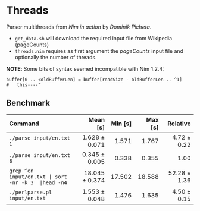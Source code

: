 # Threads

Parser multithreads from _Nim in action_ by _Dominik Picheta_.

* `get_data.sh` will download the required input file from Wikipedia (pageCounts)
* `threads.nim` requires as first argument the _pageCounts_ input file and optionally the number of threads.

**NOTE**: Some bits of syntax seemed incompatible with Nim 1.2.4:
```
buffer[0 .. <oldBufferLen] = buffer[readSize - oldBufferLen .. ^1]
#   this----^
```

## Benchmark

| Command | Mean [s] | Min [s] | Max [s] | Relative |
|:---|---:|---:|---:|---:|
| `./parse input/en.txt 1` | 1.628 ± 0.071 | 1.571 | 1.767 | 4.72 ± 0.22 |
| `./parse input/en.txt 8` | 0.345 ± 0.005 | 0.338 | 0.355 | 1.00 |
| `grep ^en input/en.txt \| sort -nr -k 3  \|head -n4` | 18.045 ± 0.374 | 17.502 | 18.588 | 52.28 ± 1.36 |
| `./perlparse.pl input/en.txt` | 1.553 ± 0.048 | 1.476 | 1.635 | 4.50 ± 0.15 |
